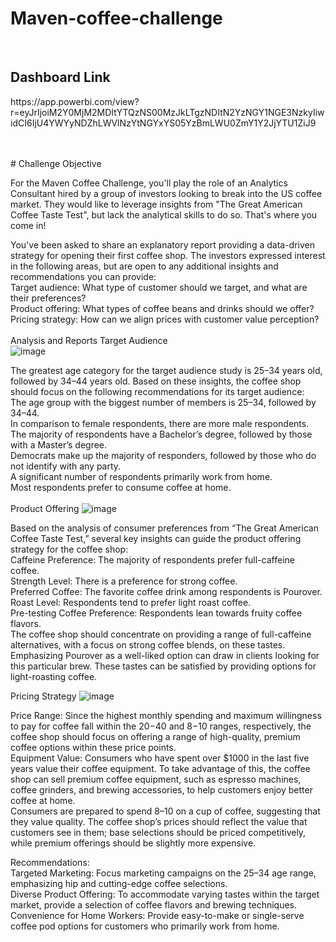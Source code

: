 # Maven-coffee-challenge
<br>
<h2>Dashboard Link</h2>
<p>https://app.powerbi.com/view?r=eyJrIjoiM2Y0MjM2MDItYTQzNS00MzJkLTgzNDItN2YzNGY1NGE3NzkyIiwidCI6IjU4YWYyNDZhLWVlNzYtNGYxYS05YzBmLWU0ZmY1Y2JjYTU1ZiJ9</p>
<br>
<br>
# Challenge Objective

For the Maven Coffee Challenge, you'll play the role of an Analytics Consultant hired by a group of investors looking to break into the US coffee market. They would like to leverage insights from "The Great American Coffee Taste Test", but lack the analytical skills to do so. That's where you come in!

You've been asked to share an explanatory report providing a data-driven strategy for opening their first coffee shop. The investors expressed interest in the following areas, but are open to any additional insights and recommendations you can provide:
<br>
Target audience: What type of customer should we target, and what are their preferences? <br>
Product offering: What types of coffee beans and drinks should we offer?<br>
Pricing strategy: How can we align prices with customer value perception?<br>
<br>
Analysis and Reports
Target Audience<br>
![image](https://github.com/user-attachments/assets/822ef113-3ac7-4c7c-8b7e-6e2ae310764a)

The greatest age category for the target audience study is 25–34 years old, followed by 34–44 years old. Based on these insights, the coffee shop should focus on the following recommendations for its target audience:
<br>
The age group with the biggest number of members is 25–34, followed by 34–44.<br>
In comparison to female respondents, there are more male respondents.<br>
The majority of respondents have a Bachelor’s degree, followed by those with a Master’s degree.<br>
Democrats make up the majority of responders, followed by those who do not identify with any party.<br>
A significant number of respondents primarily work from home.<br>
Most respondents prefer to consume coffee at home.<br>
<br>
Product Offering
![image](https://github.com/user-attachments/assets/f4ed28ce-ca85-4fc5-bbc8-b847d8d00e6a)

Based on the analysis of consumer preferences from “The Great American Coffee Taste Test,” several key insights can guide the product offering strategy for the coffee shop:
<br>
Caffeine Preference: The majority of respondents prefer full-caffeine coffee.<br>
Strength Level: There is a preference for strong coffee.<br>
Preferred Coffee: The favorite coffee drink among respondents is Pourover.<br>
Roast Level: Respondents tend to prefer light roast coffee.<br>
Pre-testing Coffee Preference: Respondents lean towards fruity coffee flavors.<br>
The coffee shop should concentrate on providing a range of full-caffeine alternatives, with a focus on strong coffee blends, on these tastes. Emphasizing Pourover as a well-liked option can draw in clients looking for this particular brew. These tastes can be satisfied by providing options for light-roasting coffee.

Pricing Strategy
![image](https://github.com/user-attachments/assets/9b27635f-6dd5-443d-b63a-10ec397d6699)

Price Range: Since the highest monthly spending and maximum willingness to pay for coffee fall within the $20-$40 and $8-$10 ranges, respectively, the coffee shop should focus on offering a range of high-quality, premium coffee options within these price points.
<br>
Equipment Value: Consumers who have spent over $1000 in the last five years value their coffee equipment. To take advantage of this, the coffee shop can sell premium coffee equipment, such as espresso machines, coffee grinders, and brewing accessories, to help customers enjoy better coffee at home.<br>
Consumers are prepared to spend $8–$10 on a cup of coffee, suggesting that they value quality. The coffee shop’s prices should reflect the value that customers see in them; base selections should be priced competitively, while premium offerings should be slightly more expensive.

Recommendations:
<br>
Targeted Marketing: Focus marketing campaigns on the 25–34 age range, emphasizing hip and cutting-edge coffee selections. <br>
Diverse Product Offering: To accommodate varying tastes within the target market, provide a selection of coffee flavors and brewing techniques.<br>
Convenience for Home Workers: Provide easy-to-make or single-serve coffee pod options for customers who primarily work from home.
